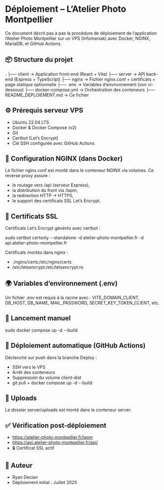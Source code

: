 # Déploiement – L’Atelier Photo Montpellier

Ce document décrit pas à pas la procédure de déploiement de l’application l’Atelier Photo Montpellier sur un VPS (Infomaniak) avec Docker, NGINX, MariaDB, et GitHub Actions.

## 📦 Structure du projet

.
├── client                → Application front-end (React + Vite)
├── server                → API back-end (Express + TypeScript)
├── nginx                 → Fichier nginx.conf + certificats + page statique optionnelle
├── .env                  → Variables d’environnement (voir ci-dessous)
├── docker-compose.yml    → Orchestration des conteneurs
├── README_DEPLOIEMENT.md → Ce fichier

## ⚙️ Prérequis serveur VPS

- Ubuntu 22.04 LTS
- Docker & Docker Compose (v2)
- Git
- Certbot (Let’s Encrypt)
- Clé SSH configurée avec GitHub Actions

## 🔐 Configuration NGINX (dans Docker)

Le fichier nginx.conf est monté dans le conteneur NGINX via volumes. Ce reverse proxy assure :
- le routage vers /api (serveur Express),
- la distribution du front via /lapm,
- la redirection HTTP → HTTPS,
- le support des certificats SSL Let’s Encrypt.

## 🔑 Certificats SSL

Certificats Let’s Encrypt générés avec certbot :

sudo certbot certonly --standalone -d atelier-photo-montpellier.fr -d api.atelier-photo-montpellier.fr

Certificats montés dans nginx :

- ./nginx/certs:/etc/nginx/certs
- /etc/letsencrypt:/etc/letsencrypt:ro

## 🌍 Variables d’environnement (.env)

Un fichier .env est requis à la racine avec : VITE_DOMAIN_CLIENT, DB_HOST, DB_NAME, MAIL_PASSWORD, SECRET_KEY_TOKEN_CLIENT, etc.

## 🐳 Lancement manuel

sudo docker compose up -d --build

## 🤖 Déploiement automatique (GitHub Actions)

Déclenché sur push dans la branche Deploy :
- SSH vers le VPS
- Arrêt des conteneurs
- Suppression du volume client-dist
- git pull + docker compose up -d --build

## 📁 Uploads

Le dossier server/uploads est monté dans le conteneur server.

## ✅ Vérification post-déploiement

- https://atelier-photo-montpellier.fr/lapm
- https://api.atelier-photo-montpellier.fr/api/
- 🔒 Certificat SSL actif

## 👤 Auteur

- Ryan Decian
- Déploiement initial : Juillet 2025